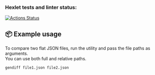 ### Hexlet tests and linter status:

[![Actions Status](https://github.com/deniskolomoyets/qa-auto-engineer-javascript-project-87/actions/workflows/hexlet-check.yml/badge.svg)](https://github.com/deniskolomoyets/qa-auto-engineer-javascript-project-87/actions)

## 📦 Example usage

To compare two flat JSON files, run the utility and pass the file paths as arguments.  
You can use both full and relative paths.

```bash
gendiff file1.json file2.json
```

